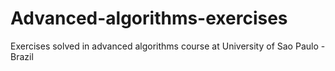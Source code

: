 # Advanced-algorithms-exercises

Exercises solved in advanced algorithms course at University of Sao Paulo - Brazil

